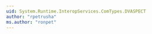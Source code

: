 ```yaml
---
uid: System.Runtime.InteropServices.ComTypes.DVASPECT
author: "rpetrusha"
ms.author: "ronpet"
---
```

